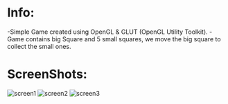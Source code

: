 # Info: 
-Simple Game created using OpenGL & GLUT (OpenGL Utility Toolkit).
-Game contains big Square and 5 small squares, we move the big square to collect the small ones. 

# ScreenShots:
![screen1](https://github.com/user-attachments/assets/499e93a7-2656-4f7c-b598-38d4f1bf0133)
![screen2](https://github.com/user-attachments/assets/66a8a9cd-1897-4eeb-8085-ef10d0b300c3)
![screen3](https://github.com/user-attachments/assets/c75a7925-b3d3-44eb-b7bf-b31a9ba5688f)


